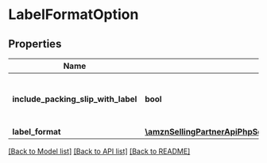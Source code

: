 # LabelFormatOption

## Properties
Name | Type | Description | Notes
------------ | ------------- | ------------- | -------------
**include_packing_slip_with_label** | **bool** | When true, include a packing slip with the label. | [optional] 
**label_format** | [**\amznSellingPartnerApiPhpSdk\MerchantFulfillmentV0\Model\LabelFormat**](LabelFormat.md) |  | [optional] 

[[Back to Model list]](../../README.md#documentation-for-models) [[Back to API list]](../../README.md#documentation-for-api-endpoints) [[Back to README]](../../README.md)

